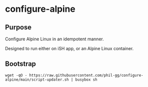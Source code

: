 # configure-alpine

## Purpose

Configure Alpine Linux in an idempotent manner.

Designed to run either on iSH app, or an Alpine Linux container.

## Bootstrap

`wget -qO - https://raw.githubusercontent.com/phil-gg/configure-alpine/main/script-updater.sh | busybox sh`
